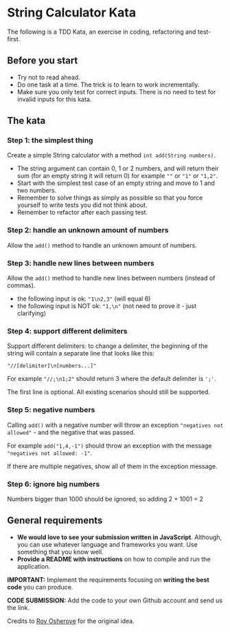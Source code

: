 # String Calculator Kata
The following is a TDD Kata, an exercise in coding, refactoring and test-first.

## Before you start
* Try not to read ahead.
* Do one task at a time. The trick is to learn to work incrementally.
* Make sure you only test for correct inputs. There is no need to test for invalid inputs for this kata.

## The kata

### Step 1: the simplest thing
Create a simple String calculator with a method ``int add(String numbers)``.

* The string argument can contain 0, 1 or 2 numbers, and will return their sum (for an empty string it will return 0) for example ``""`` or ``"1"`` or ``"1,2"``.
* Start with the simplest test case of an empty string and move to 1 and two numbers.
* Remember to solve things as simply as possible so that you force yourself to write tests you did not think about.
* Remember to refactor after each passing test.

### Step 2: handle an unknown amount of numbers
Allow the ``add()`` method to handle an unknown amount of numbers.

### Step 3: handle new lines between numbers
Allow the ``add()`` method to handle new lines between numbers (instead of commas).

* the following input is ok:  ``"1\n2,3"`` (will equal 6)
* the following input is NOT ok:  ``"1,\n"`` (not need to prove it - just clarifying)

### Step 4: support different delimiters
Support different delimiters: to change a delimiter, the beginning of the string will contain a separate line that looks like this:

``"//[delimiter]\n[numbers...]"``

For example ``"//;\n1;2"`` should return 3 where the default delimiter is ``';'``.

The first line is optional.
All existing scenarios should still be supported.

### Step 5: negative numbers
Calling ``add()`` with a negative number will throw an exception ``"negatives not allowed"`` - and the negative that was passed.

For example ``add("1,4,-1")`` should throw an exception with the message ``"negatives not allowed: -1"``.

If there are multiple negatives, show all of them in the exception message.

### Step 6: ignore big numbers
Numbers bigger than 1000 should be ignored, so adding 2 + 1001  = 2

## General requirements
- **We would love to see your submission written in JavaScript**. Although, you can use whatever language and frameworks you want. Use something that you know well.
- **Provide a README with instructions** on how to compile and run the application.

**IMPORTANT:**  Implement the requirements focusing on **writing the best code** you can produce.

**CODE SUBMISSION:** Add the code to your own Github account and send us the link.

Credits to [Roy Osherove](http://osherove.com/tdd-kata-1) for the original idea.